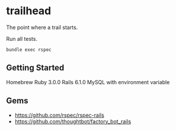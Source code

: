 # trailhead

The point where a trail starts.

Run all tests.

```
bundle exec rspec
```

## Getting Started
Homebrew
Ruby 3.0.0
Rails 6.1.0
MySQL with environment variable

## Gems
* https://github.com/rspec/rspec-rails
* https://github.com/thoughtbot/factory_bot_rails

